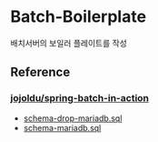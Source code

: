 # Batch-Boilerplate

배치서버의 보일러 플레이트를 작성

## Reference

### [jojoldu/spring-batch-in-action](https://github.com/jojoldu/spring-batch-in-action)

- [schema-drop-mariadb.sql](https://github.com/spring-projects/spring-batch/blob/main/spring-batch-core/src/main/resources/org/springframework/batch/core/schema-drop-mariadb.sql)
- [schema-mariadb.sql](https://github.com/spring-projects/spring-batch/blob/main/spring-batch-core/src/main/resources/org/springframework/batch/core/schema-mariadb.sql)

